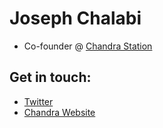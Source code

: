 # Joseph Chalabi
- Co-founder @ [Chandra Station](https://github.com/ChandraStation)
  
## Get in touch:
* [Twitter](https://twitter.com/chalabi_joseph)
* [Chandra Website](https://chadnrastation.com/contact)
